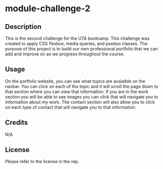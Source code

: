 # module-challenge-2

## Description
This is the second challenge for the UTA bootcamp. This challenge was created to apply CSS flexbox, media queries, and pseduo classes. The purpose of this project is to build our own professional portfolio that we can add and improve on as we progress throughout the course. 

## Usage 
On the portfolio website, you can see what topics are avaialble on the navbar. You can click on each of the topic and it will scroll the page down to that section where you can view that information. If you are in the work section you will be able to see images you can click that will navigate you to information about my work. The contact section will also allow you to click on each type of contact that will navigate you to that information. 

## Credits
N/A

## License 
Please refer to the license in the rep.
